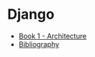 # Django

* [Book 1 - Architecture](Book%201%20-%20Architecture.md)
* [Bibliography](Bibliography.md)